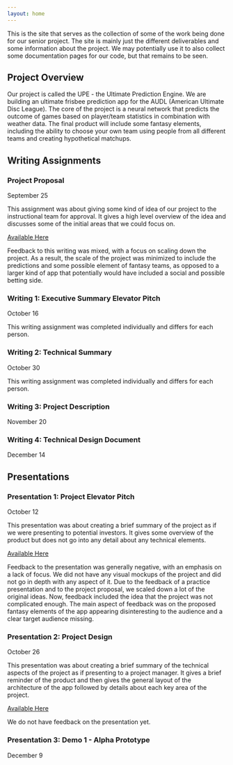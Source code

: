 ```yaml
---
layout: home
---
```



This is the site that serves as the collection of some of the work being done for our senior project.
The site is mainly just the different deliverables and some information about the project. We may potentially use it to also collect some documentation pages for our code, but that remains to be seen.

## Project Overview

Our project is called the UPE - the Ultimate Prediction Engine. We are building an ultimate frisbee prediction app for the AUDL (American Ultimate Disc League). The core of the project is a neural network that predicts the outcome of games based on player/team statistics in combination with weather data. The final product will include some fantasy elements, including the ability to choose your own team using people from all different teams and creating hypothetical matchups.

## Writing Assignments

### Project Proposal
September 25

This assignment was about giving some kind of idea of our project to the instructional team for approval. It gives a high level overview of the idea and discusses some of the initial areas that we could focus on.

<a href="docs/assets/proposal.pdf" target="_blank">Available Here</a>

Feedback to this writing was mixed, with a focus on scaling down the project. As a result, the scale of the project was minimized to include the predictions and some possible element of fantasy teams, as opposed to a larger kind of app that potentially would have included a social and possible betting side.

### Writing 1: Executive Summary Elevator Pitch
October 16

This writing assignment was completed individually and differs for each person.

### Writing 2: Technical Summary
October 30

This writing assignment was completed individually and differs for each person.

### Writing 3: Project Description
November 20

### Writing 4: Technical Design Document
December 14

## Presentations

### Presentation 1: Project Elevator Pitch
October 12

This presentation was about creating a brief summary of the project as if we were presenting to potential investors. It gives some overview of the product but does not go into any detail about any technical elements.

<a href="docs/assets/pres1.pdf" target="_blank">Available Here</a>

Feedback to the presentation was generally negative, with an emphasis on a lack of focus. We did not have any visual mockups of the project and did not go in depth with any aspect of it. Due to the feedback of a practice presentation and to the project proposal, we scaled down a lot of the original ideas. Now, feedback included the idea that the project was not complicated enough. The main aspect of feedback was on the proposed fantasy elements of the app appearing disinteresting to the audience and a clear target audience missing.

### Presentation 2: Project Design
October 26

This presentation was about creating a brief summary of the technical aspects of the project as if presenting to a project manager. It gives a brief reminder of the product and then gives the general layout of the architecture of the app followed by details about each key area of the project.

<a href="docs/assets/pres2.pdf" target="_blank">Available Here</a>

We do not have feedback on the presentation yet.

### Presentation 3: Demo 1 - Alpha Prototype
December 9